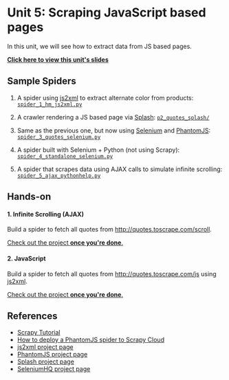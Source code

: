Unit 5: Scraping JavaScript based pages
=======================================

In this unit, we will see how to extract data from JS based pages.

**[Click here to view this unit's slides](https://docs.google.com/presentation/d/1HAMMWLDQ7wbxZVBSiKrsiWVXyt2ok8YcKHRrdQMRVM8/edit)**


## Sample Spiders
1. A spider using [js2xml](http://github.com/scrapinghub/js2xml) to extract alternate color from products: [`spider_1_hm_js2xml.py`](spiders/spider_1_hm_js2xml.py)

2. A crawler rendering a JS based page via [Splash](http://github.com/scrapinghub/splash): [`p2_quotes_splash/`](spiders/p2_quotes_splash/)

3. Same as the previous one, but now using [Selenium](http://www.seleniumhq.org) and [PhantomJS](http://phantomjs.org/): [`spider_3_quotes_selenium.py`](spiders/spider_3_quotes_selenium.py)

4. A spider built with Selenium + Python (not using Scrapy): [`spider_4_standalone_selenium.py`](spiders/spider_4_standalone_selenium.py)

5. A spider that scrapes data using AJAX calls to simulate infinite scrolling: [`spider_5_ajax_pythonhelp.py`](spiders/spider_5_ajax_pythonhelp.py)



## Hands-on

#### 1. Infinite Scrolling (AJAX)
Build a spider to fetch all quotes from http://quotes.toscrape.com/scroll.

[Check out the project **once you're done**.](spiders/spider_6_ajax_quotes.py)


#### 2. JavaScript
Build a spider to fetch all quotes from http://quotes.toscrape.com/js using [js2xml](http://github.com/scrapinghub/js2xml).

[Check out the project **once you're done**.](spiders/spider_7_quotes_js2xml.py)


## References
* [Scrapy Tutorial](https://doc.scrapy.org/en/latest/intro/tutorial.html)
* [How to deploy a PhantomJS spider to Scrapy Cloud](https://blog.scrapinghub.com/2016/09/08/how-to-deploy-custom-docker-images-for-your-web-crawlers/)
* [js2xml project page](http://github.com/scrapinghub/js2xml)
* [PhantomJS project page](http://phantomjs.org)
* [Splash project page](http://github.com/scrapinghub/splash)
* [SeleniumHQ project page](http://www.seleniumhq.org)
